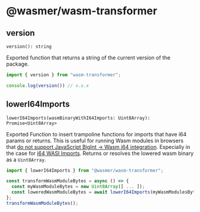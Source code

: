 # @wasmer/wasm-transformer

## version

`version(): string`

Exported function that returns a string of the current version of the package.

```javascript
import { version } from "wasm-transformer";

console.log(version()) // x.x.x
```

## lowerI64Imports

`lowerI64Imports(wasmBinaryWithI64Imports: Uint8Array): Promise<Uint8Array>`

Exported Function to insert trampoline functions for imports that have i64 params or returns. This is useful for running Wasm modules in browsers that [do not support JavaScript BigInt -&gt; Wasm i64 integration](https://github.com/WebAssembly/proposals/issues/7). Especially in the case for [i64 WASI Imports](https://github.com/WebAssembly/WASI/blob/master/phases/snapshot/docs.md#-clock_time_getid-clockid-precision-timestamp---errno-timestamp). Returns or resolves the lowered wasm binary as a `Uint8Array`.

```javascript
import { lowerI64Imports } from "@wasmer/wasm-transformer";

const transformWasmModuleBytes = async () => {
  const myWasmModuleBytes = new Uint8Array([ ... ]);
  const loweredWasmModuleBytes = await lowerI64Imports(myWasmModulesBytes);
};
transformWasmModuleBytes();
```

